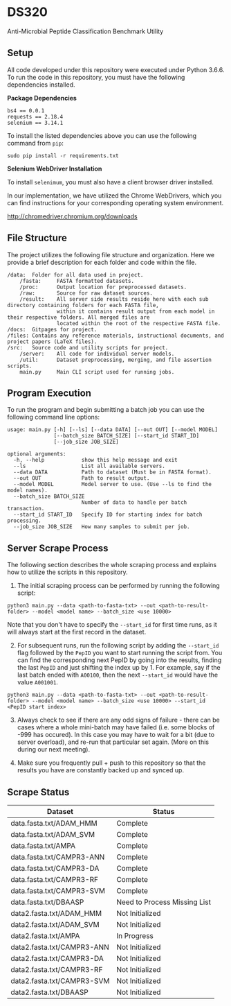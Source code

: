 # DS320
Anti-Microbial Peptide Classification Benchmark Utility

## Setup
All code developed under this repository were executed under Python 3.6.6.
To run the code in this repository, you must have the following dependencies installed.

**Package Dependencies**
```
bs4 == 0.0.1
requests == 2.18.4
selenium == 3.14.1
```
To install the listed dependencies above you can use the following command from `pip`:

```
sudo pip install -r requirements.txt
```

**Selenium WebDriver Installation**

To install `selenimum`, you must also have a client browser driver installed.

In our implementation, we have utilized the Chrome WebDrivers, which you can find
instructions for your corresponding operating system environment.

http://chromedriver.chromium.org/downloads

## File Structure
The project utilizes the following file structure and organization. Here we provide
a brief description for each folder and code within the file.

```
/data:  Folder for all data used in project.
    /fasta:     FASTA formatted datasets.
    /proc:      Output location for preprocessed datasets.
    /raw:       Source for raw dataset sources.
    /result:    All server side results reside here with each sub directory containing folders for each FASTA file,
                within it contains result output from each model in their respective folders. All merged files are
                located within the root of the respective FASTA file.
/docs:  Gitpages for project.
/files: Contains any reference materials, instructional documents, and project papers (LaTeX files).
/src:   Source code and utility scripts for project.
    /server:    All code for individual server models.
    /util:      Dataset preprocessing, merging, and file assertion scripts.
    main.py     Main CLI script used for running jobs.
```

## Program Execution
To run the program and begin submitting a batch job you can use the following command line options:
```
usage: main.py [-h] [--ls] [--data DATA] [--out OUT] [--model MODEL]
               [--batch_size BATCH_SIZE] [--start_id START_ID]
               [--job_size JOB_SIZE]

optional arguments:
  -h, --help            show this help message and exit
  --ls                  List all available servers.
  --data DATA           Path to dataset (Must be in FASTA format).
  --out OUT             Path to result output.
  --model MODEL         Model server to use. (Use --ls to find the model names).
  --batch_size BATCH_SIZE
                        Number of data to handle per batch transaction.
  --start_id START_ID   Specify ID for starting index for batch processing.
  --job_size JOB_SIZE   How many samples to submit per job.
```

## Server Scrape Process
The following section describes the whole scraping process and explains how to utilize the scripts in this repository.

1. The initial scraping process can be performed by running the following script:
```
python3 main.py --data <path-to-fasta-txt> --out <path-to-result-folder> --model <model name> --batch_size <use 10000>
```
Note that you don't have to specify the `--start_id` for first time runs, as it will always start at the first record in the dataset.

2. For subsequent runs, run the following script by adding the `--start_id` flag followed by the `PepID` you want to start running the script from. You can find the corresponding next PepID by going into the results, finding the last `PepID` and just shifting the index up by 1. For example, say if the last batch ended with `A00100`, then the next `--start_id` would have the value `A001001`.
```
python3 main.py --data <path-to-fasta-txt> --out <path-to-result-folder> --model <model name> --batch_size <use 10000> --start_id <PepID start index>
```

3. Always check to see if there are any odd signs of failure - there can be cases where a whole mini-batch may have failed (i.e. some blocks of -999 has occured). In this case you may have to wait for a bit (due to server overload), and re-run that particular set again. (More on this during our next meeting).

4. Make sure you frequently pull + push to this repository so that the results you have are constantly backed up and synced up.

## Scrape Status
| Dataset                    | Status                       |
|----------------------------|------------------------------|
| data.fasta.txt/ADAM_HMM    | Complete                     |
| data.fasta.txt/ADAM_SVM    | Complete                     |
| data.fasta.txt/AMPA        | Complete                     |
| data.fasta.txt/CAMPR3-ANN  | Complete                     |
| data.fasta.txt/CAMPR3-DA   | Complete                     |
| data.fasta.txt/CAMPR3-RF   | Complete                     |
| data.fasta.txt/CAMPR3-SVM  | Complete                     |
| data.fasta.txt/DBAASP      | Need to Process Missing List |
| data2.fasta.txt/ADAM_HMM   | Not Initialized              |
| data2.fasta.txt/ADAM_SVM   | Not Initialized              |
| data2.fasta.txt/AMPA       | In Progress                  |
| data2.fasta.txt/CAMPR3-ANN | Not Initialized              |
| data2.fasta.txt/CAMPR3-DA  | Not Initialized              |
| data2.fasta.txt/CAMPR3-RF  | Not Initialized              |
| data2.fasta.txt/CAMPR3-SVM | Not Initialized              |
| data2.fasta.txt/DBAASP     | Not Initialized              |
